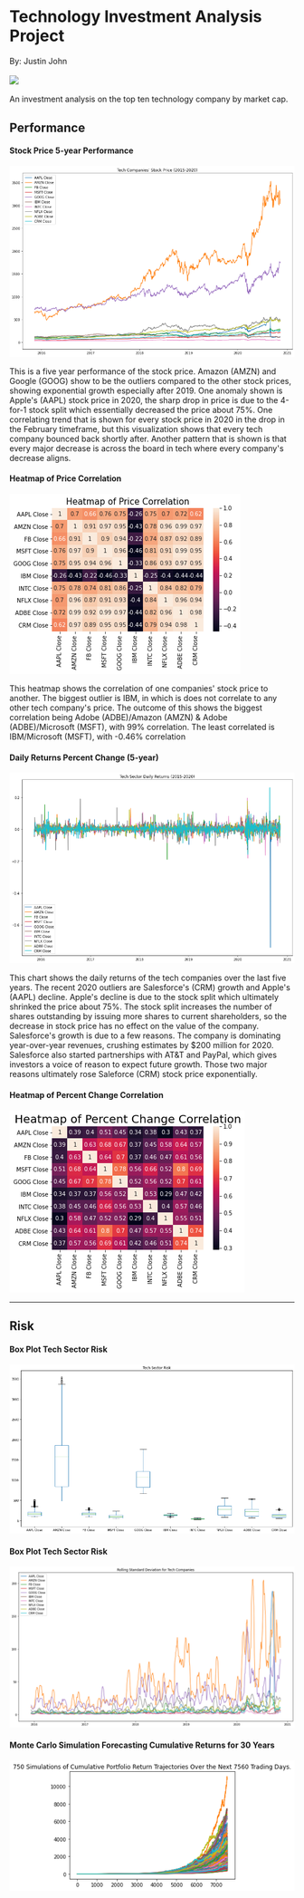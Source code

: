 # Technology Investment Analysis Project

By: Justin John

<img src='https://cdn1.expresscomputer.in/wp-content/uploads/2018/12/06112143/Digitisation.jpg' width='600'><sup><sup>

An investment analysis on the top ten technology company by market cap.

## Performance


#### Stock Price 5-year Performance
![stock price line chart](stock_price_line_chart.png)<sup><sup>

   This is a five year performance of the stock price. Amazon (AMZN) and Google (GOOG) show to be the outliers compared to the other stock prices, showing exponential growth especially after 2019. One anomaly shown is Apple's (AAPL) stock price in 2020, the sharp drop in price is due to the 4-for-1 stock split which essentially decreased the price about 75%. One correlating trend that is shown for every stock price in 2020 in the drop in the February timeframe, but this visualization shows that every tech company bounced back shortly after. Another pattern that is shown is that every major decrease is across the board in tech where every company's decrease aligns.  

 
#### Heatmap of Price Correlation
![heatmap of price correlation](heatmap_price_correlation.png)<sup><sup>

This heatmap shows the correlation of one companies' stock price to another. The biggest outlier is IBM, in which is does not correlate to any other tech company's price. The outcome of this shows the biggest correlation being Adobe (ADBE)/Amazon (AMZN) & Adobe (ADBE)/Microsoft (MSFT), with 99% correlation. The least correlated is IBM/Microsoft (MSFT), with -0.46% correlation

  
#### Daily Returns Percent Change (5-year)
![daily returns](daily_returns.png)<sup><sup>

This chart shows the daily returns of the tech companies over the last five years. The recent 2020 outliers are Salesforce's (CRM) growth and Apple's (AAPL) decline. Apple's decline is due to the stock split which ultimately shrinked the price about 75%. The stock split increases the number of shares outstanding by issuing more shares to current shareholders, so the decrease in stock price has no effect on the value of the company. Salesforce's growth is due to a few reasons. The company is dominating year-over-year revenues, crushing estimates by $200 million for 2020. Salesforce also started partnerships with AT&T and PayPal, which gives investors a voice of reason to expect future growth. Those two major reasons ultimately rose Saleforce (CRM) stock price exponentially. 


#### Heatmap of Percent Change Correlation
![heatmap of pct change correlation](heatmap_pct_change.png)<sup><sup>
  
  
--------------------  
## Risk


#### Box Plot Tech Sector Risk
![Risk Box Plot](risk.png)<sup><sup>
  
 
  
#### Box Plot Tech Sector Risk
![Rolling Std Dev](rolling_std_dev.png)<sup><sup>
  

  
#### Monte Carlo Simulation Forecasting Cumulative Returns for 30 Years
![Monte Carlo Simulation](monte_carlo_simulation.png)<sup><sup>
  
